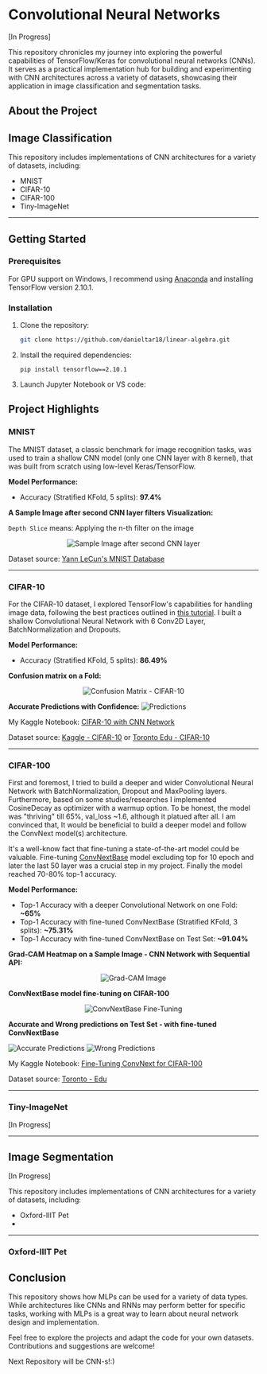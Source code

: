 # Convolutional Neural Networks
[In Progress]

This repository chronicles my journey into exploring the powerful capabilities of TensorFlow/Keras for convolutional neural networks (CNNs). It serves as a practical implementation hub for building and experimenting with CNN architectures across a variety of datasets, showcasing their application in image classification and segmentation tasks.

## About the Project

## Image Classification

This repository includes implementations of CNN architectures for a variety of datasets, including:
- MNIST
- CIFAR-10
- CIFAR-100
- Tiny-ImageNet

---

## Getting Started

### Prerequisites

For GPU support on Windows, I recommend using [Anaconda](https://www.anaconda.com/) and installing TensorFlow version 2.10.1.  

### Installation

1. Clone the repository:
   ```bash
   git clone https://github.com/danieltar18/linear-algebra.git

2. Install the required dependencies:
   ```
   pip install tensorflow==2.10.1
   ```
3. Launch Jupyter Notebook or VS code:

## Project Highlights

### MNIST

The MNIST dataset, a classic benchmark for image recognition tasks, was used to train a shallow CNN model (only one CNN layer with 8 kernel), that was built from scratch using low-level Keras/TensorFlow.

**Model Performance:**
- Accuracy (Stratified KFold, 5 splits): **97.4%**

**A Sample Image after second CNN layer filters Visualization:**

`Depth Slice` means: Applying the n-th filter on the image

<p align="center">
  <img src="mnist/sample_img_after_second_cnn_layer.png" alt="Sample Image after second CNN layer">
</p>


Dataset source: [Yann LeCun's MNIST Database](http://yann.lecun.com/exdb/mnist/)

---

### CIFAR-10

For the CIFAR-10 dataset, I explored TensorFlow's capabilities for handling image data, following the best practices outlined in [this tutorial](https://www.tensorflow.org/tutorials/load_data/images). I built a shallow Convolutional Neural Network with 6 Conv2D Layer, BatchNormalization and Dropouts.

**Model Performance:**
- Accuracy (Stratified KFold, 5 splits): **86.49%**

**Confusion matrix on a Fold:**

<p align="center">
  <img src="cifar_10/confusion_matrix.png" alt="Confusion Matrix - CIFAR-10">
</p>

**Accurate Predictions with Confidence:**
![Predictions](cifar_10/accurate_predictions.png)

My Kaggle Notebook: [CIFAR-10 with CNN Network](https://www.kaggle.com/code/dnieltar/cifar-10-with-cnn-network)

Dataset source: [Kaggle - CIFAR-10](https://www.kaggle.com/competitions/cifar-10) or [Toronto Edu - CIFAR-10](https://www.cs.toronto.edu/~kriz/cifar.html) 

---

### CIFAR-100

First and foremost, I tried to build a deeper and wider Convolutional Neural Network with BatchNormalization, Dropout and MaxPooling layers. Furthermore, based on some studies/researches I implemented CosineDecay as optimizer with a warmup option. 
To be honest, the model was "thriving" till 65%, val_loss ~1.6, although it platued after all. I am convinced that, It would be beneficial to build a deeper model and follow the ConvNext model(s) architecture. 

It's a well-know fact that fine-tuning a state-of-the-art model could be valuable. Fine-tuning [ConvNextBase](https://www.tensorflow.org/api_docs/python/tf/keras/applications/ConvNeXtBase) model excluding top for 10 epoch and later the last 50 layer was a crucial step in my project. Finally the model reached 70-80% top-1 accuracy.

**Model Performance:**
- Top-1 Accuracy with a deeper Convolutional Network on one Fold: **~65%**
- Top-1 Accuracy with fine-tuned ConvNextBase (Stratified KFold, 3 splits): **~75.31%**
- Top-1 Accuracy with fine-tuned ConvNextBase on Test Set: **~91.04%**

**Grad-CAM Heatmap on a Sample Image - CNN Network with Sequential API:**

<p align="center">
  <img src="cifar_100/gradcam_img.png" alt="Grad-CAM Image">
</p>

**ConvNextBase model fine-tuning on CIFAR-100**

<p align="center">
  <img src="cifar_100/finetuning_convnextbase.png" alt="ConvNextBase Fine-Tuning">
</p>

**Accurate and Wrong predictions on Test Set - with fine-tuned ConvNextBase**

![Accurate Predictions](cifar_100/accurate_predictions_test_set.png)
![Wrong Predictions](cifar_100/wrong_predictions_test_set.png)

My Kaggle Notebook: [Fine-Tuning ConvNext for CIFAR-100](https://www.kaggle.com/code/dnieltar/fine-tuning-convnext-for-cifar-100)

Dataset source: [Toronto - Edu](https://www.cs.toronto.edu/%7Ekriz/cifar.html)

---

### Tiny-ImageNet

[In Progress]

---

## Image Segmentation 
[In Progress]

This repository includes implementations of CNN architectures for a variety of datasets, including:
- Oxford-IIIT Pet
-

---


### Oxford-IIIT Pet




## Conclusion

This repository shows how MLPs can be used for a variety of data types. While architectures like CNNs and RNNs may perform better for specific tasks, working with MLPs is a great way to learn about neural network design and implementation.

Feel free to explore the projects and adapt the code for your own datasets. Contributions and suggestions are welcome!

Next Repository will be CNN-s!:)
